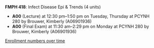 **FMPH 418**: Infect Disease Epi & Trends (4 units)

- **A00** (Lecture) at 12:30 pm–1:50 pm on Tuesday, Thursday at PCYNH 280 by Brouwer, Kimberly (A06901936)
- **A00** (Final Exam) at 11:30 am–2:29 pm on Monday at PCYNH 280 by Brouwer, Kimberly (A06901936)

[Enrollment numbers over time](./FMPH418.tsv)
